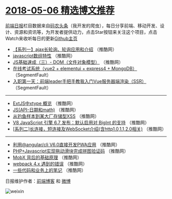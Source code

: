 # [2018-05-06 精选博文推荐](http://hao.caibaojian.com/date/2018/05/06)

[前端日报](http://caibaojian.com/c/news)栏目数据来自[码农头条](http://hao.caibaojian.com/)（我开发的爬虫），每日分享前端、移动开发、设计、资源和资讯等，为开发者提供动力，点击Star按钮来关注这个项目，点击Watch来收听每日的更新[Github主页](https://github.com/kujian/frontendDaily)
* [【系列一】ajax长轮询、轮询应用和介绍](http://hao.caibaojian.com/73189.html) （推酷网）
* [javascript数组特性](http://hao.caibaojian.com/73191.html) （推酷网）
* [JS基础速成（三）- DOM（文件对象模型）](http://hao.caibaojian.com/73188.html) （推酷网）
* [在线考试系统（vue2 + elementui + express4 + MongoDB）](http://hao.caibaojian.com/73178.html) （SegmentFault）
* [入职第一天：前端leader手把手教我入门Vue服务器端渲染（SSR）](http://hao.caibaojian.com/73179.html) （SegmentFault）

***
* [ExtJS中xtype 概览](http://hao.caibaojian.com/73190.html) （推酷网）
* [JS(API-日期和math)](http://hao.caibaojian.com/73181.html) （推酷网）
* [从钓鱼样本到某大厂存储型XSS](http://hao.caibaojian.com/73180.html) （推酷网）
* [V8 JavaScript 引擎 6.7 发布：默认启用对 BigInt 的支持](http://hao.caibaojian.com/73192.html) （推酷网）
* [[系列二]长连接，短连接及WebSocket介绍(含http1.0,1.1,2.0相关)](http://hao.caibaojian.com/73182.html) （推酷网）

***
* [利用@angular/cli V6.0直接开发PWA应用](http://hao.caibaojian.com/73183.html) （推酷网）
* [PHP+Javascript实现拖动滑块完成拼图验证码](http://hao.caibaojian.com/73184.html) （推酷网）
* [MobX 背后的基础原理](http://hao.caibaojian.com/73185.html) （推酷网）
* [webpack 4.x 遇到的错误](http://hao.caibaojian.com/73186.html) （推酷网）
* [一些代码和业务上的笔记](http://hao.caibaojian.com/73187.html) （推酷网）

日报维护作者：[前端博客](http://caibaojian.com/) 和 [微博](http://caibaojian.com/go/weibo)

![weixin](https://user-images.githubusercontent.com/3055447/38468989-651132ac-3b80-11e8-8e6b-15122322a9d7.png)